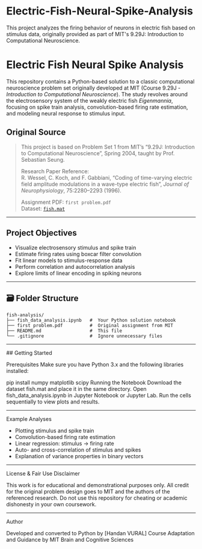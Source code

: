 # Electric-Fish-Neural-Spike-Analysis
This project analyzes the firing behavior of neurons in electric fish based on stimulus data, originally provided as part of MIT's 9.29J: Introduction to Computational Neuroscience.

# Electric Fish Neural Spike Analysis

This repository contains a Python-based solution to a classic computational neuroscience problem set originally developed at MIT (Course 9.29J - *Introduction to Computational Neuroscience*). The study revolves around the electrosensory system of the weakly electric fish *Eigenmannia*, focusing on spike train analysis, convolution-based firing rate estimation, and modeling neural response to stimulus input.

##  Original Source

>  This project is based on Problem Set 1 from MIT’s “9.29J: Introduction to Computational Neuroscience”, Spring 2004, taught by Prof. Sebastian Seung.  
>  
>  Research Paper Reference:  
> R. Wessel, C. Koch, and F. Gabbiani, “Coding of time-varying electric field amplitude modulations in a wave-type electric fish”, *Journal of Neurophysiology*, 75:2280–2293 (1996).  
>
>  Assignment PDF: `first problem.pdf`  
>  Dataset: [`fish.mat`](http://web.mit.edu/9.29j/www/assignments/fish.mat)

---

##  Project Objectives

-  Visualize electrosensory stimulus and spike train
-  Estimate firing rates using boxcar filter convolution
-  Fit linear models to stimulus-response data
-  Perform correlation and autocorrelation analysis
-  Explore limits of linear encoding in spiking neurons

---

## 🗃️ Folder Structure

```plaintext
fish-analysis/
├── fish_data_analysis.ipynb   #  Your Python solution notebook
├── first problem.pdf          #  Original assignment from MIT
├── README.md                  #  This file
└── .gitignore                 #  Ignore unnecessary files
```

---

## Getting Started

Prerequisites
Make sure you have Python 3.x and the following libraries installed:

pip install numpy matplotlib scipy
Running the Notebook
Download the dataset fish.mat and place it in the same directory.
Open fish_data_analysis.ipynb in Jupyter Notebook or Jupyter Lab.
Run the cells sequentially to view plots and results.

---

Example Analyses

- Plotting stimulus and spike train
- Convolution-based firing rate estimation
- Linear regression: stimulus → firing rate
- Auto- and cross-correlation of stimulus and spikes
- Explanation of variance properties in binary vectors

---

License & Fair Use Disclaimer

This work is for educational and demonstrational purposes only. All credit for the original problem design goes to MIT and the authors of the referenced research.
Do not use this repository for cheating or academic dishonesty in your own coursework.

---

Author

Developed and converted to Python by [Handan VURAL]
Course Adaptation and Guidance by MIT Brain and Cognitive Sciences







